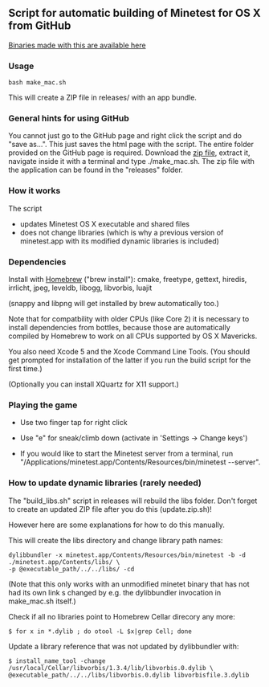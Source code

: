 ## Script for automatic building of Minetest for OS X from GitHub

[Binaries made with this are available here](https://github.com/mdoege/minetest/releases)

### Usage

    bash make_mac.sh

This will create a ZIP file in releases/ with an app bundle.

### General hints for using GitHub

You cannot just go to the GitHub page and right click the script and do "save as...". This just saves the html page with the script. The entire folder provided on the GitHub page is required. Download the [zip file](https://github.com/mdoege/mtmake-osx/archive/master.zip), extract it, navigate inside it with a terminal and type ./make_mac.sh. The zip file with the application can be found in the "releases" folder.

### How it works

The script

* updates Minetest OS X executable and shared files
* does not change libraries (which is why a previous version of minetest.app with its modified dynamic libraries is included)

### Dependencies

Install with [Homebrew](http://brew.sh/) ("brew install"): cmake, freetype, gettext, hiredis, irrlicht, jpeg, leveldb, libogg, libvorbis, luajit

(snappy and libpng will get installed by brew automatically too.)

Note that for compatbility with older CPUs (like Core 2) it is necessary to install
dependencies from bottles, because those are automatically compiled by Homebrew
to work on all CPUs supported by OS X Mavericks.

You also need Xcode 5 and the Xcode Command Line Tools. (You should get prompted for installation of the latter if you run the build script for the first time.)

(Optionally you can install XQuartz for X11 support.)

### Playing the game

* Use two finger tap for right click

* Use "e" for sneak/climb down (activate in 'Settings -> Change keys')

* If you would like to start the Minetest server from a terminal, run "/Applications/minetest.app/Contents/Resources/bin/minetest --server".

### How to update dynamic libraries (rarely needed)

The "build_libs.sh" script in releases will rebuild the libs folder. Don't forget to
create an updated ZIP file after you do this (update.zip.sh)!

However here are some explanations for how to do this manually.

This will create the libs directory and change library path names:

    dylibbundler -x minetest.app/Contents/Resources/bin/minetest -b -d ./minetest.app/Contents/libs/ \
    -p @executable_path/../../libs/ -cd

(Note that this only works with an unmodified minetet binary that has not had its own link s changed by e.g. the dylibbundler invocation in make_mac.sh itself.)

Check if all no libraries point to Homebrew Cellar direcory any more:

    $ for x in *.dylib ; do otool -L $x|grep Cell; done

Update a library reference that was not updated by dylibbundler with:

    $ install_name_tool -change /usr/local/Cellar/libvorbis/1.3.4/lib/libvorbis.0.dylib \
    @executable_path/../../libs/libvorbis.0.dylib libvorbisfile.3.dylib
